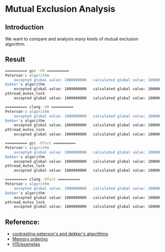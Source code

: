 # Mutual Exclusion Analysis


## Introduction

We want to compare and analysis many kinds of mutual exclusion algorithm.

## Result

```bash
========== gcc -O0 ==========
Peterson's algorithm
	excepted global value: 1000000000	calculated global value: 1000000000	time difference in sencond: 3.219449
Dekker's algorithm
	excepted global value: 1000000000	calculated global value: 1000000000	time difference in sencond: 3.465392
pthread_mutex_lock
	excepted global value: 1000000000	calculated global value: 1000000000	time difference in sencond: 2.147035

========== clang -O0 ==========
Peterson's algorithm
	excepted global value: 1000000000	calculated global value: 1000000000	time difference in sencond: 3.921504
Dekker's algorithm
	excepted global value: 1000000000	calculated global value: 1000000000	time difference in sencond: 3.932991
pthread_mutex_lock
	excepted global value: 1000000000	calculated global value: 1000000000	time difference in sencond: 1.983111

========== gcc -Ofast ==========
Peterson's algorithm
	excepted global value: 1000000000	calculated global value: 1000000000	time difference in sencond: 0.000037
Dekker's algorithm
	excepted global value: 1000000000	calculated global value: 1000000000	time difference in sencond: 0.002600
pthread_mutex_lock
	excepted global value: 1000000000	calculated global value: 1000000000	time difference in sencond: 0.000065

========== clang -Ofast ==========
Peterson's algorithm
	excepted global value: 1000000000	calculated global value: 1000000000	time difference in sencond: 0.000808
Dekker's algorithm
	excepted global value: 1000000000	calculated global value: 1000000000	time difference in sencond: 0.000046
pthread_mutex_lock
	excepted global value: 1000000000	calculated global value: 1000000000	time difference in sencond: 0.001016

```


## Reference:
 - [contrasting peterson's and dekker's algorithms](https://cs.stackexchange.com/questions/12621/contrasting-peterson-s-and-dekker-s-algorithms)
 - [Memory ordering](https://en.wikipedia.org/wiki/Memory_ordering)
 - [h15/examples](https://github.com/h15/examples)
